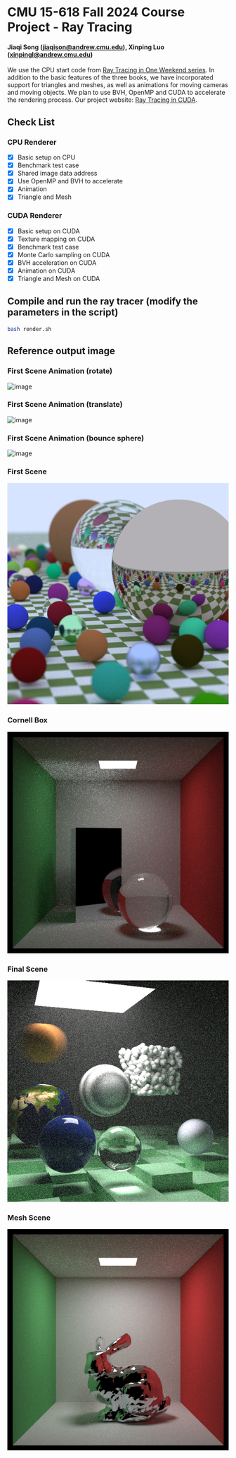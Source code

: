 # CMU 15-618 Fall 2024 Course Project - Ray Tracing

#### Jiaqi Song (<jiaqison@andrew.cmu.edu>), Xinping Luo (<xinpingl@andrew.cmu.edu>)

We use the CPU start code from [Ray Tracing in One Weekend series](https://raytracing.github.io/). In addition to the basic features of the three books, we have incorporated support for triangles and meshes, as well as animations for moving cameras and moving objects. We plan to use BVH, OpenMP and CUDA to accelerate the rendering process. Our project website: [Ray Tracing in CUDA](https://raytracingcuda.github.io/).

## Check List

### CPU Renderer

- [x] Basic setup on CPU
- [x] Benchmark test case
- [x] Shared image data address
- [x] Use OpenMP and BVH to accelerate
- [x] Animation
- [x] Triangle and Mesh

### CUDA Renderer

- [x] Basic setup on CUDA 
- [x] Texture mapping on CUDA
- [x] Benchmark test case
- [x] Monte Carlo sampling on CUDA 
- [x] BVH acceleration on CUDA 
- [x] Animation on CUDA
- [x] Triangle and Mesh on CUDA

## Compile and run the ray tracer (modify the parameters in the script)

```bash
bash render.sh
```

## Reference output image

### First Scene Animation (rotate)
![image](./images/animation1.gif)

### First Scene Animation (translate)
![image](./images/animation2.gif)

### First Scene Animation (bounce sphere)
![image](./images/animation3.gif)

### First Scene
![image](./images/first_scene.png)

### Cornell Box
![image](./images/cornell_box.png)

### Final Scene
![image](./images/final_scene.png)

### Mesh Scene
![image](./images/mesh_scene.png)
